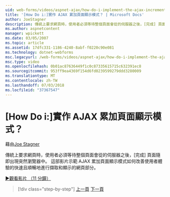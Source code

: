 ```yaml
---
uid: web-forms/videos/aspnet-ajax/how-do-i-implement-the-ajax-incremental-page-display-pattern
title: '[How Do i:]實作 AJAX 累加頁面顯示模式？ | Microsoft Docs'
author: JoeStagner
description: 傳統上要求網頁時，使用者必須等待整個頁面會從的伺服器之後，[完成] 頁面隨即出現 sudde...
ms.author: aspnetcontent
manager: wpickett
ms.date: 03/05/2007
ms.topic: article
ms.assetid: 17dfc331-1186-4240-8abf-f0220c90e081
ms.technology: dotnet-webforms
msc.legacyurl: /web-forms/videos/aspnet-ajax/how-do-i-implement-the-ajax-incremental-page-display-pattern
msc.type: video
ms.openlocfilehash: 0b01ac87636449f1c0c87335615715c632391ec8
ms.sourcegitcommit: 953ff9ea4369f154d6fd0239599279ddd3280009
ms.translationtype: MT
ms.contentlocale: zh-TW
ms.lasthandoff: 07/03/2018
ms.locfileid: "37367547"
---
```

<a name="how-do-i-implement-the-ajax-incremental-page-display-pattern"></a>[How Do i:]實作 AJAX 累加頁面顯示模式？
====================
藉由[Joe Stagner](https://github.com/JoeStagner)

傳統上要求網頁時，使用者必須等待整個頁面會從的伺服器之後，[完成] 頁面隨即出現突然瀏覽器中。 這部影片示範 AJAX 累加頁面顯示模式如何改善使用者體驗的快速且順暢地進行擷取和顯示的網頁部分。

[&#9654;觀看影片 （11 分鐘）](https://channel9.msdn.com/Blogs/ASP-NET-Site-Videos/how-do-i-implement-the-ajax-incremental-page-display-pattern)

> [!div class="step-by-step"]
> [上一頁](how-do-i-implement-the-ajax-paging-pattern.md)
> [下一頁](how-do-i-implement-the-incremental-page-display-pattern-using-http-get-and-post.md)
